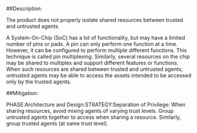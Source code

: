##Description:

The product does not properly isolate shared resources between trusted and untrusted agents.

A System-On-Chip (SoC) has a lot of functionality, but may have a limited number of pins or pads. A pin can only perform one function at a time. However, it can be configured to perform multiple different functions. This technique is called pin multiplexing. Similarly, several resources on the chip may be shared to multiplex and support different features or functions. When such resources are shared between trusted and untrusted agents, untrusted agents may be able to access the assets intended to be accessed only by the trusted agents.

##Mitigation:


PHASE:Architecture and Design:STRATEGY:Separation of Privilege:
When sharing resources, avoid mixing agents of varying trust levels. Group untrusted agents together to access when sharing a resource. Similarly, group trusted agents (at same trust level).

